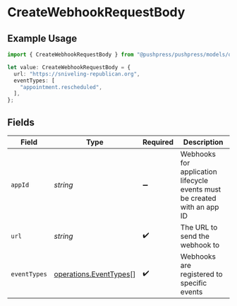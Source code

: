 # CreateWebhookRequestBody

## Example Usage

```typescript
import { CreateWebhookRequestBody } from "@pushpress/pushpress/models/operations";

let value: CreateWebhookRequestBody = {
  url: "https://sniveling-republican.org",
  eventTypes: [
    "appointment.rescheduled",
  ],
};
```

## Fields

| Field                                                                    | Type                                                                     | Required                                                                 | Description                                                              |
| ------------------------------------------------------------------------ | ------------------------------------------------------------------------ | ------------------------------------------------------------------------ | ------------------------------------------------------------------------ |
| `appId`                                                                  | *string*                                                                 | :heavy_minus_sign:                                                       | Webhooks for application lifecycle events must be created with an app ID |
| `url`                                                                    | *string*                                                                 | :heavy_check_mark:                                                       | The URL to send the webhook to                                           |
| `eventTypes`                                                             | [operations.EventTypes](../../models/operations/eventtypes.md)[]         | :heavy_check_mark:                                                       | Webhooks are registered to specific events                               |